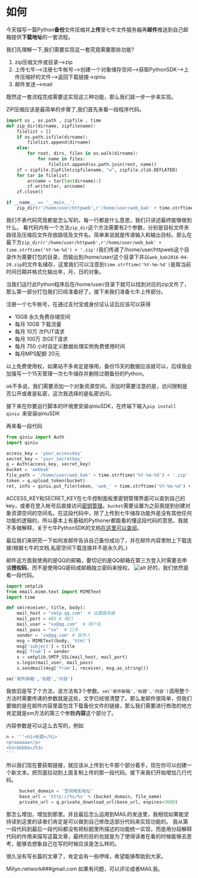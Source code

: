 # 如何

今天描写一篇Python**备份**文件压缩并**上传**至七牛文件服务器再**邮件**推送到自己邮箱提供**下载地址**的一套流程。

我们先理解一下,我们需要实现这一套究竟需要那些功能?

1. zip压缩文件或目录-->zip
2. 上传七牛-->注册七牛帐号-->创建一个对象储存空间-->获取PythonSDK-->上传压缩好的文件-->返回下载链接->qiniu
3. 邮件发送-->mail

既然这一套流程完成需要这实现这三种功能，那么我们就一步一步来实现。

ZIP压缩应该是最简单的步骤了,我们首先来看一段程序代码。

```python
import os , os.path , zipfile , time
def zip_dir(dirname, zipfilename):
    filelist = []
    if os.path.isfile(dirname):
        filelist.append(dirname)
    else:
        for root, dirs, files in os.walk(dirname):
            for name in files:
                filelist.append(os.path.join(root, name))
    zf = zipfile.ZipFile(zipfilename, "w", zipfile.zlib.DEFLATED)
    for tar in filelist:
        arcname = tar[len(dirname):]
        zf.write(tar, arcname)
    zf.close()

if __name__ == '__main__':
    zip_dir(r'/home/user/httpweb',r'/home/user/web_bak' + time.strftime('%Y-%m-%d') + '.zip')
```

我们不表代码究竟都是怎么写的，每一行都是什么意思，我们只讲述最终能够做到什么。
看代码内有一个方法```zip_dir```这个方法需要有2个参数，分别是目标文件夹路径及压缩后文件存放路径及文件名。简单来说就是传递输入和输出目标。那么在最下方```zip_dir(r'/home/user/httpweb',r'/home/user/web_bak' + time.strftime('%Y-%m-%d') + '.zip')```我们传递了/home/user/httpweb这个目录作为需要打包的目录，而输出到/home/user/这个目录下并以```web_bak2016-04-20.zip```的文件名储存，这里我们可以注意到```time.strftime('%Y-%m-%d')```是取当前时间日期并格式化输出年，月，日的对象。

当我们运行此Python程序后在/home/user/目录下就可以找到对应的zip文件了，那么第一部分打包我们已经准备好了。接下来我们准备七牛上传部分。

注册一个七牛帐号，在通过支付宝或身份证认证后应该可以获得

- 10GB 永久免费存储空间
- 每月 10GB 下载流量
- 每月 10万 次PUT请求
- 每月 100万 次GET请求
- 每月 750 小时自定义数据处理实例免费使用时间
- 每月MPS配额 20元

以上免费使用权，如果站不多肯定是够用，备份15天的数据应该就可以，后续我会加强写一个15天管理一次七牛储存并删除过期备份的Python。

ok不多说，我们需要添加一个对象资源空间，添加时需要注意的是，访问限制是否公开或者是私密，这次我选择的是私密访问。

接下来在你要运行脚本的环境里安装qiniuSDK，在终端下输入```pip install qiniu ```来安装qiniuSDK

再来看一段代码

```python
from qiniu import Auth
import qiniu

access_key = 'your_accesskey'
secret_key = 'your_secretkey'
q = Auth(access_key, secret_key)
bucket = 'webbak'
file_path = '/home/user/web_bak' + time.strftime('%Y-%m-%d') + '.zip'
token = q.upload_token(bucket)
ret, info = qiniu.put_file(token, 'web_' + time.strftime('%Y-%m-%d') + '.zip', file_path)
```
ACCESS_KEY和SECRET_KEY在七牛控制面板里密钥管理界面可以查到自己的key，或者在登入帐号后直接访问[密钥管理][1]。```bucket```需要设置为之前我提到创建对象资源空间的空间名。在这段代码中，除了上传到七牛储存功能外是没有其他任何功能的逻辑的，所以基本上有基础的Pythoner都能看的懂这段代码的意思。我就不多做解释，关于七牛PythonSDK的文档[在这里可以查阅][2]。

最后我们来研究一下如何发邮件告诉自己备份成功了，并在邮件内容里附上下载连接(根据七牛的文档,私密空间下载连接并不是永久的。)

邮件这方面我使用的是QQ的邮箱，要切记的是QQ邮箱在第三方登入时需要去申请**授权码**，而不是使用QQ密码或邮箱独立密码来授权。
![alt](/content/images/2016/04/QQ--20160420142133.png)
好的，我们依然是看一段代码。

```python
import smtplib
from email.mime.text import MIMEText
import time

def sm(receiver, title, body):
	mail_host = "smtp.qq.com"  # 设置服务器
	mail_port = 465 # 端口
	mail_user = "xx@qq.com"  # 用户名
	mail_pass = "xx"  # 口令
	sender = 'xx@qq.com' # 发件人
	msg = MIMEText(body, 'html')
	msg['subject'] = title
	msg['from'] = sender
	s = smtplib.SMTP_SSL(mail_host, mail_port)
	s.login(mail_user, mail_pass)
	s.sendmail(msg['from'], receiver, msg.as_string())

sm('收件邮箱','标题','内容')
```

我依旧是写了个方法，该方法有3个参数。```sm('收件邮箱','标题','内容')```调用整个方法时需要传递的参数就是这些，文字已经很清楚了。那么发邮件很简单，但我们要做的是在邮件内容里面包含下载备份文件的链接，那么我们需要进行修改的地方肯定就是sm方法的第三个参数**内容**这个部分了。

内容参数是可以这么去写的，例如
```python
n = '''<h1>标题</h1>
<p>aaaaaa</p>
<h3>bbbbb</h3>
'''
```
所以我们现在要获取链接，就应该从上传到七牛那个部分着手，现在你可以创建一个新文本。把页面拉动到上面复制上传的那一段代码。接下来我们开始增加几行代码。
```python
     bucket_domain = '空间域名地址'
     base_url = 'http://%s/%s' % (bucket_domain, file_name)
     private_url = q.private_download_url(base_url, expires=3600)
```
那怎么增加，增加到那里。并且最后怎么运用到MAIL的发送里，我相信如果能坚持读到这里的读者们肯定是可以做到自己修改这部分代码来实现功能的。
我从第一段代码到最后一段代码都没有把标题里所描述的功能统一实现，而是用分段解释代码的作用来描写这篇文章，最终的目的也就是为了使得读者在看的时候能够去思考，能够去想象自己在写的时候应该是怎么样的。

很久没有写长篇的文章了，肯定会有一些啰嗦，希望能够帮助到大家。

Millyn.network###gmail.com 如果有问题，可以评论或者MAIL我。

 [1]:(https://portal.qiniu.com/user/key)
 [2]:(http://developer.qiniu.com/code/v7/sdk/python.html)
